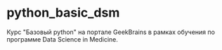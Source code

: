 # python_basic_dsm
Курс "Базовый python" на портале GeekBrains в рамках обучения по программе Data Science in Medicine.
